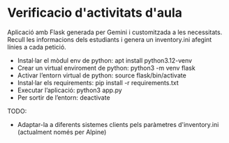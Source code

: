 # Verificacio d'activitats d'aula

Aplicació amb Flask generada per Gemini i customitzada a les necessitats.
Recull les informacions dels estudiants i genera un inventory.ini afegint línies a cada petició.

* Instal·lar el mòdul env de python: apt install python3.12-venv
* Crear un virtual enviroment de python: python3 -m venv flask
* Activar l’entorn virtual de python: source flask/bin/activate
* Instal·lar els requirements: pip install -r requirements.txt
* Executar l’aplicació: python3 app.py
* Per sortir de l’entorn: deactivate

TODO:
* Adaptar-la a diferents sistemes clients pels paràmetres d'inventory.ini (actualment només per Alpine)
